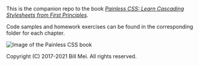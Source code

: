 This is the companion repo to the book [_Painless CSS: Learn Cascading Stylesheets from First Principles_](https://www.painlesscss.com).

Code samples and homework exercises can be found in the corresponding folder for each chapter.

![Image of the Painless CSS book](https://user-images.githubusercontent.com/2248622/102917419-33628100-4453-11eb-9b94-94c05ef3f35d.jpg)

Copyright (C) 2017-2021 Bill Mei. All rights reserved.
